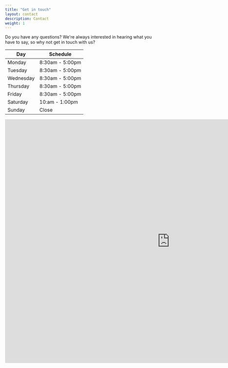 ```yaml
---
title: "Get in touch"
layout: contact
description: Contact
weight: 1
---
```


Do you have any questions? We're always interested in hearing what you have to say, so why not get in touch with us?


| Day       | Schedule   |
| --------- | --------------- |
| Monday  | 8:30am - 5:00pm |
| Tuesday | 8:30am - 5:00pm |
| Wednesday  | 8:30am - 5:00pm |
| Thursday    | 8:30am - 5:00pm |
| Friday  | 8:30am - 5:00pm  |
| Saturday | 10:am - 1:00pm          |
| Sunday  | Close          |


<iframe src="https://www.google.com/maps/embed?pb=!1m18!1m12!1m3!1d340.40841214527995!2d7.4742265957008875!3d46.95643799836714!2m3!1f0!2f0!3f0!3m2!1i1024!2i768!4f13.1!3m3!1m2!1s0x478e374686e5c18f%3A0xc9cf38db5dbd358!2sSuissepool%20Services%20AG!5e0!3m2!1ses!2ses!4v1731503567479!5m2!1ses!2ses" width="1080" height="800" style="border:0;" allowfullscreen="" loading="lazy" referrerpolicy="no-referrer-when-downgrade"></iframe>